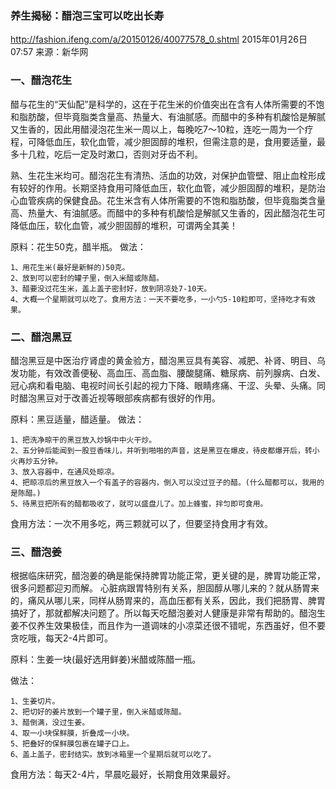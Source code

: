 ### 养生揭秘：醋泡三宝可以吃出长寿

http://fashion.ifeng.com/a/20150126/40077578_0.shtml
2015年01月26日 07:57
来源：新华网

### 一、醋泡花生

醋与花生的“天仙配”是科学的，这在于花生米的价值突出在含有人体所需要的不饱和脂肪酸，但毕竟脂类含量高、热量大、有油腻感。而醋中的多种有机酸恰是解腻又生香的，因此用醋浸泡花生米一周以上，每晚吃7～10粒，连吃一周为一个疗程，可降低血压，软化血管，减少胆固醇的堆积，但需注意的是，食用要适量，最多十几粒，吃后一定及时漱口，否则对牙齿不利。

熟、生花生米均可。醋泡花生有清热、活血的功效，对保护血管壁、阻止血栓形成有较好的作用。长期坚持食用可降低血压，软化血管，减少胆固醇的堆积，是防治心血管疾病的保健食品。花生米含有人体所需要的不饱和脂肪酸，但毕竟脂类含量高、热量大、有油腻感。而醋中的多种有机酸恰是解腻又生香的，因此醋泡花生可降低血压，软化血管，减少胆固醇的堆积，可谓两全其美！

原料：花生50克，醋半瓶。
做法：
```
1、用花生米(最好是新鲜的)50克。
2、放到可以密封的罐子里，倒入米醋或陈醋。
3、醋要没过花生米，盖上盖子密封好，放到阴凉处7-10天。
4、大概一个星期就可以吃了。食用方法：一天不要吃多，一小勺5-10粒即可，坚持吃才有效果。
```
### 二、醋泡黑豆
醋泡黑豆是中医治疗肾虚的黄金验方，醋泡黑豆具有美容、减肥、补肾、明目、乌发功能，有效改善便秘、高血压、高血脂、腰酸腿痛、糖尿病、前列腺病、白发、冠心病和看电脑、电视时间长引起的视力下降、眼睛疼痛、干涩、头晕、头痛。同时醋泡黑豆对于改善近视等眼部疾病都有很好的作用。

原料：黑豆适量，醋适量。
做法：
```
1、把洗净晾干的黑豆放入炒锅中中火干炒。
2、五分钟后能闻到一股豆香味儿，并听到啪啪的声音，这是黑豆在爆皮，待皮都爆开后，转小火再炒五分钟。
3、放入容器中，在通风处晾凉。
4、把晾凉后的黑豆放入一个有盖子的容器内，倒入可以没过豆子的醋。(什么醋都可以，我用的是陈醋。)
5、待黑豆把所有的醋都吸收了，就可以盛盘儿了。加上蜂蜜，拌匀即可食用。
```
食用方法：一次不用多吃，两三颗就可以了，但要坚持食用才有效。

### 三、醋泡姜

根据临床研究，醋泡姜的确是能保持脾胃功能正常，更关键的是，脾胃功能正常，很多问题都迎刃而解。
心脏病跟胃特别有关系，胆固醇从哪儿来的？就从肠胃来的，痛风从哪儿来，同样从肠胃来的，高血压都有关系，因此，我们把肠胃、脾胃搞好了，那就都解决问题了。所以每天吃醋泡姜对人健康是非常有帮助的。醋泡生姜不仅养生效果极佳，而且作为一道调味的小凉菜还很不错呢，东西虽好，但不要贪吃哦，每天2-4片即可。

原料：生姜一块(最好选用鲜姜)米醋或陈醋一瓶。

做法：
```
1、生姜切片。
2、把切好的姜片放到一个罐子里，倒入米醋或陈醋。
3、醋倒满，没过生姜。
4、取一小块保鲜膜，折叠成一小块。
5、把叠好的保鲜膜包裹在罐子口上。
6、盖上盖子，密封结实。放到冰箱里一个星期后就可以吃了。
```
食用方法：每天2-4片，早晨吃最好，长期食用效果最好。
